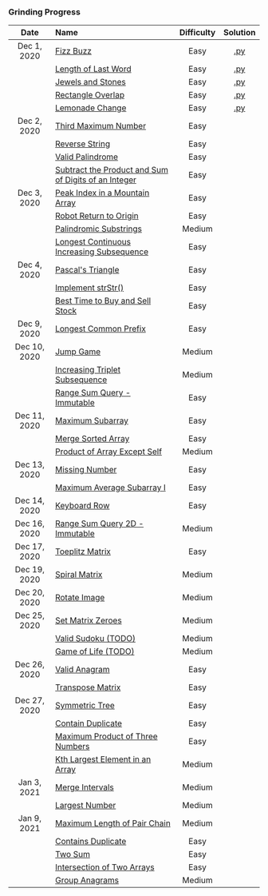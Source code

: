 ### Grinding Progress

| Date | Name | Difficulty | Solution |
|:----:|:-----|:----------:|:--------:|
| Dec 1, 2020 | [Fizz Buzz](https://leetcode.com/problems/fizz-buzz/) | Easy | [.py](https://github.com/the-robot/coding-challenges/blob/master/leet-code/interviews.school/01-simple-problems/fizzbuzz.py) |
| | [Length of Last Word](https://leetcode.com/problems/length-of-last-word/) | Easy | [.py](https://github.com/the-robot/coding-challenges/blob/master/leet-code/interviews.school/01-simple-problems/length-of-last-word.py) |
| | [Jewels and Stones](https://leetcode.com/problems/jewels-and-stones/) | Easy | [.py](https://github.com/the-robot/coding-challenges/blob/master/leet-code/interviews.school/01-simple-problems/jewels-and-stones.py) |
| | [Rectangle Overlap](https://leetcode.com/problems/rectangle-overlap/) | Easy | [.py](https://github.com/the-robot/coding-challenges/blob/master/leet-code/interviews.school/01-simple-problems/rectangle-overlap.py) |
| | [Lemonade Change](https://leetcode.com/problems/lemonade-change/) | Easy | [.py](https://github.com/the-robot/coding-challenges/blob/master/leet-code/interviews.school/01-simple-problems/lemonade-change.py) |
| Dec 2, 2020 | [Third Maximum Number](https://leetcode.com/problems/third-maximum-number/) | Easy |
| | [Reverse String](https://leetcode.com/problems/reverse-string/) | Easy |
| | [Valid Palindrome](https://leetcode.com/problems/valid-palindrome/) | Easy |
| | [Subtract the Product and Sum of Digits of an Integer](https://leetcode.com/problems/subtract-the-product-and-sum-of-digits-of-an-integer/) | Easy |
| Dec 3, 2020 | [Peak Index in a Mountain Array](https://leetcode.com/problems/peak-index-in-a-mountain-array/) | Easy |
| | [Robot Return to Origin](https://leetcode.com/problems/robot-return-to-origin/) | Easy |
| | [Palindromic Substrings](https://leetcode.com/problems/palindromic-substrings/) | Medium |
| | [Longest Continuous Increasing Subsequence](https://leetcode.com/problems/longest-continuous-increasing-subsequence/) | Easy |
| Dec 4, 2020 | [Pascal's Triangle](https://leetcode.com/problems/pascals-triangle/) | Easy |
| | [Implement strStr()](https://leetcode.com/problems/implement-strstr/) | Easy |
| | [Best Time to Buy and Sell Stock](https://leetcode.com/problems/best-time-to-buy-and-sell-stock/) | Easy |
| Dec 9, 2020 | [Longest Common Prefix](https://leetcode.com/problems/longest-common-prefix/) | Easy |
| Dec 10, 2020 | [Jump Game](https://leetcode.com/problems/jump-game/) | Medium |
| | [Increasing Triplet Subsequence](https://leetcode.com/problems/increasing-triplet-subsequence/) | Medium |
| | [Range Sum Query - Immutable](https://leetcode.com/problems/range-sum-query-immutable/) | Easy |
| Dec 11, 2020 | [Maximum Subarray](https://leetcode.com/problems/jump-game/) | Easy |
| | [Merge Sorted Array](https://leetcode.com/problems/maximum-subarray/) | Easy |
| | [Product of Array Except Self](https://leetcode.com/problems/product-of-array-except-self/) | Medium |
| Dec 13, 2020 | [Missing Number](https://leetcode.com/problems/missing-number/) | Easy |
| | [Maximum Average Subarray I](https://leetcode.com/problems/maximum-average-subarray-i/) | Easy |
| Dec 14, 2020 | [Keyboard Row](https://leetcode.com/problems/keyboard-row/) | Easy |
| Dec 16, 2020 | [Range Sum Query 2D - Immutable](https://leetcode.com/problems/range-sum-query-2d-immutable/) | Medium |
| Dec 17, 2020 | [Toeplitz Matrix](https://leetcode.com/problems/toeplitz-matrix/) | Easy |
| Dec 19, 2020 | [Spiral Matrix](https://leetcode.com/problems/spiral-matrix/) | Medium |
| Dec 20, 2020 | [Rotate Image](https://leetcode.com/problems/rotate-image/) | Medium |
| Dec 25, 2020 | [Set Matrix Zeroes](https://leetcode.com/problems/set-matrix-zeroes/) | Medium |
| | [Valid Sudoku (TODO)](https://leetcode.com/problems/valid-sudoku/) | Medium |
| | [Game of Life (TODO)](https://leetcode.com/problems/game-of-life/) | Medium |
| Dec 26, 2020 | [Valid Anagram](https://leetcode.com/problems/valid-anagram/) | Easy |
| | [Transpose Matrix](https://leetcode.com/problems/transpose-matrix/) | Easy |
| Dec 27, 2020 | [Symmetric Tree](https://leetcode.com/problems/symmetric-tree/) | Easy |
| | [Contain Duplicate](https://leetcode.com/problems/contains-duplicate/) | Easy |
| | [Maximum Product of Three Numbers](https://leetcode.com/problems/maximum-product-of-three-numbers/) | Easy |
| | [Kth Largest Element in an Array](https://leetcode.com/problems/kth-largest-element-in-an-array/) | Medium |
| Jan 3, 2021 | [Merge Intervals](https://leetcode.com/problems/merge-intervals/) | Medium |
| | [Largest Number](https://leetcode.com/problems/largest-number/) | Medium |
| Jan 9, 2021 | [Maximum Length of Pair Chain](https://leetcode.com/problems/maximum-length-of-pair-chain/) | Medium |
| | [Contains Duplicate](https://leetcode.com/problems/contains-duplicate/) | Easy |
| | [Two Sum](https://leetcode.com/problems/two-sum/) | Easy |
| | [Intersection of Two Arrays](https://leetcode.com/problems/intersection-of-two-arrays/) | Easy |
| | [Group Anagrams](https://leetcode.com/problems/group-anagrams/) | Medium |
